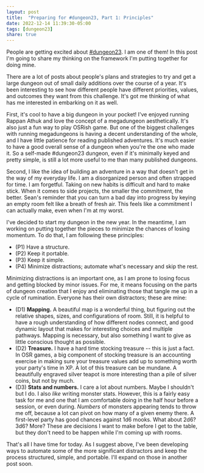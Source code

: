 ```yaml
---
layout: post
title:  "Preparing for #dungeon23, Part 1: Principles"
date: 2022-12-14 11:39:30-05:00
tags: [dungeon23]
share: true
---
```

People are getting excited about [\#dungeon23](https://dungeon23.carrd.co/). I am one of them! In this post I'm going to share my thinking on the framework I'm putting together for doing mine.

There are a lot of posts about people's plans and strategies to try and get a large dungeon out of small daily additions over the course of a year. It's been interesting to see how different people have different priorities, values, and outcomes they want from this challenge. It's got me thinking of what has me interested in embarking on it as well.

First, it's cool to have a big dungeon in your pocket! I've enjoyed running Rappan Athuk and love the concept of a megadungeon aesthetically. It's also just a fun way to play OSRish game. But one of the biggest challenges with running megadungeons is having a decent understanding of the whole, and I have little patience for reading published adventures. It's much easier to have a good overall sense of a dungeon when you're the one who made it. So a self-made \#dungeon23 dungeon, even if it's minimally keyed and pretty simple, is still a lot more useful to me than many published dungeons.

Second, I like the idea of building an adventure in a way that doesn't get in the way of my everyday life. I am a disorganized person and often strapped for time. I am forgetful. Taking on new habits is difficult and hard to make stick. When it comes to side projects, the smaller the commitment, the better. Sean's reminder that you can turn a bad day into progress by keying an empty room felt like a breath of fresh air. This feels like a commitment I can actually make, even when I'm at my worst.

I've decided to start my dungeon in the new year. In the meantime, I am working on putting together the pieces to minimize the chances of losing momentum. To do that, I am following these principles:

- (P1) Have a structure.
- (P2) Keep it portable.
- (P3) Keep it simple.
- (P4) Minimize distractions; automate what's necessary and skip the rest.

Minimizing distractions is an important one, as I am prone to losing focus and getting blocked by minor issues. For me, it means focusing on the parts of dungeon creation that I enjoy and eliminating those that tangle me up in a cycle of rumination. Everyone has their own distractors; these are mine:

- (D1) **Mapping.** A beautiful map is a wonderful thing, but figuring out the relative shapes, sizes, and configurations of room. Still, it is helpful to have a rough understanding of how different nodes connect, and good dynamic layout that makes for interesting choices and multiple pathways. Mapping is necessary, but also something I want to give as little conscious thought as possible.
- (D2) **Treasure.** I have a hard time stocking treasure -- this is just a fact. In OSR games, a big component of stocking treasure is an accounting exercise in making sure your treasure values add up to something worth your party's time in XP. A lot of this treasure can be mundane. A beautifully engraved silver teapot is more interesting than a pile of silver coins, but not by much. 
- (D3) **Stats and numbers.** I care a lot about numbers. Maybe I shouldn't but I do. I also _like_ writing monster stats. However, this is a fairly easy task for me and one that I am comfortable doing in the half hour before a session, or even during. _Numbers_ of monsters appearing tends to throw me off, because a lot can pivot on how many of a given enemy there. A first-level party has good chances against 1d6 mooks. What about 2d6? 3d6? More? These are decisions I want to make before I get to the table, but they don't need to be happen while I'm coming up with rooms.

That's all I have time for today. As I suggest above, I've been developing ways to automate some of the more significant distractors and keep the process structured, simple, and portable. I'll expand on those in another post soon.